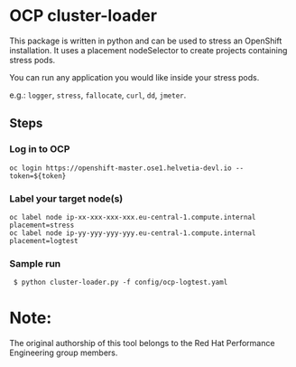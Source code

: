 # OCP cluster-loader
This package is written in python and can be used to stress an OpenShift installation.
It uses a placement nodeSelector to create projects containing stress pods.

You can run any application you would like inside your stress pods.

e.g.: `logger`, `stress`, `fallocate`, `curl`, `dd`, `jmeter`.


## Steps

### Log in to OCP
```
oc login https://openshift-master.ose1.helvetia-devl.io --token=${token}
```

### Label your target node(s)
```
oc label node ip-xx-xxx-xxx-xxx.eu-central-1.compute.internal placement=stress
oc label node ip-yy-yyy-yyy-yyy.eu-central-1.compute.internal placement=logtest
```

### Sample run

```
 $ python cluster-loader.py -f config/ocp-logtest.yaml

```


# Note:
The original authorship of this tool belongs to the Red Hat Performance Engineering group members.
